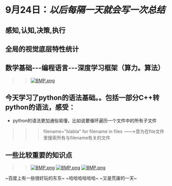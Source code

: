 
# 9月24日：*以后每隔一天就会写一次总结*
## 感知,认知,决策,执行
## 全局的视觉底层特性统计
## 数学基础---编程语言---深度学习框架（算力。算法）
>>[![BMP.png](https://i.postimg.cc/d0ysS9fg/BMP.png)](https://postimg.cc/R3vxWw4T)

## 今天学习了python的语法基础。。包括一部分C++转python的语法，感受：
* python的语法更加通俗易懂，比如说要循环遍历一个文件中的所有子文件
>>> filename="blabla"
>>> for filename in files --->意为在file文件里搜索所有与filename有关的文件

## 一些比较重要的知识点
>>[![BMP.png](https://i.postimg.cc/j22JXMK7/BMP.png)](https://postimg.cc/QKLtNkF8)
>>[![BMP.png](https://i.postimg.cc/j5p4DVyj/BMP.png)](https://postimg.cc/nj1DWPR8)
>>[![BMP.png](https://i.postimg.cc/MKvzWhdB/BMP.png)](https://postimg.cc/Mv2C5rkZ)

~百度上有一些很好玩的东东~
~哈哈哈哈哈哈~
~又是荒废的一天~